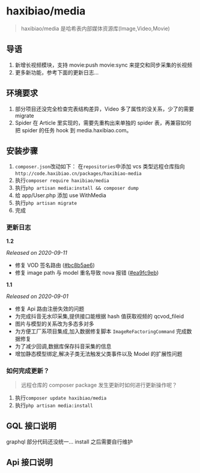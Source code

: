 # haxibiao/media

> haxibiao/media 是哈希表内部媒体资源库(Image,Video,Movie)

## 导语

1. 新增长视频模块，支持 movie:push movie:sync 来提交和同步采集的长视频
2. 更多新功能，参考下面的更新日志...

## 环境要求

1. 部分项目还没完全检查完表结构差异，Video 多了属性的没关系，少了的需要 migrate
2. Spider 在 Article 里实现的，需要先重构出来单独的 spider 表，再兼容如何把 spider 的任务 hook 到 media.haxibiao.com。

## 安装步骤

1. `composer.json`改动如下：
   在`repositories`中添加 vcs 类型远程仓库指向
   `http://code.haxibiao.cn/packages/haxibiao-media`
2. 执行`composer require haxibiao/media`
3. 执行`php artisan media:install && composer dump`
4. 给 app/User.php 添加 use WithMedia
5. 执行`php artisan migrate`
6. 完成

### 更新日志

**1.2**

_Released on 2020-09-11_

- 修复 VOD 签名路由 ([#bc8b5ae6](http://code.haxibiao.cn/packages/haxibiao-media/commit/bc8b5ae69ff17885ed1236f8dd53316fc2545c47))
- 修复 image path 与 model 重名导致 nova 报错 ([#ea9fc9eb](http://code.haxibiao.cn/packages/haxibiao-media/commit/ea9fc9eb6aac8fc419b88322496b9da29c8f56a5))

**1.1**

_Released on 2020-09-01_

- 修复 Api 路由注册失效的问题
- 为完成抖音无水印采集,提供接口能根据 hash 值获取视频的 qcvod_fileid
- 图片与模型的关系改为多态多对多
- 为方便工厂系项目集成,加入数据修复脚本 `ImageReFactoringCommand` 完成数据修复
- 为了减少回调,数据库保存抖音采集的信息
- 增加静态模型绑定,解决子类无法触发父类事件以及 Model 的扩展性问题

### 如何完成更新？

> 远程仓库的 composer package 发生更新时如何进行更新操作呢？

1. 执行`composer update haxibiao/media`
2. 执行`php artisan media:install`

## GQL 接口说明

graphql 部分代码还没统一... install 之后需要自行维护

## Api 接口说明
